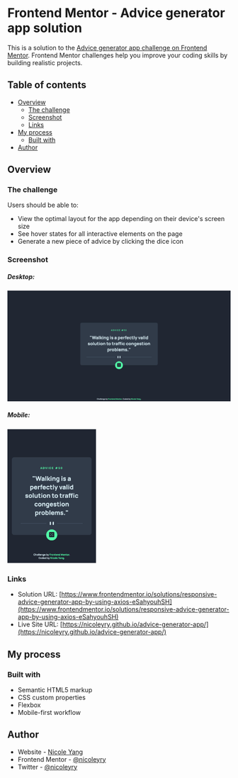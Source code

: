 # Frontend Mentor - Advice generator app solution

This is a solution to the [Advice generator app challenge on Frontend Mentor](https://www.frontendmentor.io/challenges/advice-generator-app-QdUG-13db). Frontend Mentor challenges help you improve your coding skills by building realistic projects.

## Table of contents

- [Overview](#overview)
  - [The challenge](#the-challenge)
  - [Screenshot](#screenshot)
  - [Links](#links)
- [My process](#my-process)
  - [Built with](#built-with)
- [Author](#author)

## Overview

### The challenge

Users should be able to:

- View the optimal layout for the app depending on their device's screen size
- See hover states for all interactive elements on the page
- Generate a new piece of advice by clicking the dice icon

### Screenshot

<div>
    <h5>Desktop: </h5>
    <img src="./images/screenshots/screenshot-desktop.png" width="600"/>
</div>
<div>
    <h5>Mobile: </h5>
    <img src="./images/screenshots/screenshot-mobile.png" width="200" />
</div>


### Links

- Solution URL: [https://www.frontendmentor.io/solutions/responsive-advice-generator-app-by-using-axios-eSahyouhSH](https://www.frontendmentor.io/solutions/responsive-advice-generator-app-by-using-axios-eSahyouhSH)
- Live Site URL: [https://nicoleyry.github.io/advice-generator-app/](https://nicoleyry.github.io/advice-generator-app/)

## My process

### Built with

- Semantic HTML5 markup
- CSS custom properties
- Flexbox
- Mobile-first workflow

## Author

- Website - [Nicole Yang](https://www.nicoleyry.com/)
- Frontend Mentor - [@nicoleyry](https://www.frontendmentor.io/profile/nicoleyry)
- Twitter - [@nicoleyry](https://twitter.com/nicoleyry)
